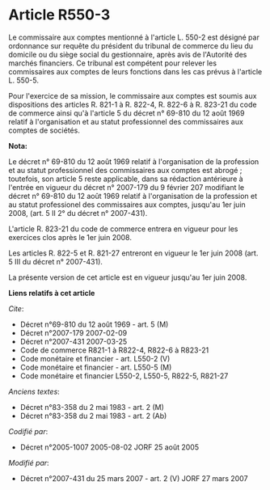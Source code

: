# Article R550-3

Le commissaire aux comptes mentionné à l'article L. 550-2 est désigné par ordonnance sur requête du président du tribunal de
commerce du lieu du domicile ou du siège social du gestionnaire, après avis de l'Autorité des marchés financiers. Ce tribunal
est compétent pour relever les commissaires aux comptes de leurs fonctions dans les cas prévus à l'article L. 550-5.

Pour l'exercice de sa mission, le commissaire aux comptes est soumis aux dispositions des articles R. 821-1 à R. 822-4, R.
822-6 à R. 823-21 du code de commerce ainsi qu'à l'article 5 du décret n° 69-810 du 12 août 1969 relatif à l'organisation et
au statut professionnel des commissaires aux comptes de sociétés.

**Nota:**

Le décret n° 69-810 du 12 août 1969 relatif à l'organisation de la profession et au statut professionnel des commissaires aux
comptes est abrogé ; toutefois, son article 5 reste applicable, dans sa rédaction antérieure à l'entrée en vigueur du décret
n° 2007-179 du 9 février 207 modifiant le décret n° 69-810 du 12 août 1969 relatif à l'organisation de la profession et au
statut professionel des commissaires aux comptes, jusqu'au 1er juin 2008, (art. 5 II 2° du décret n° 2007-431).

L'article R. 823-21 du code de commerce entrera en vigueur pour les exercices clos après le 1er juin 2008.

Les articles R. 822-5 et R. 821-27 entreront en vigueur le 1er juin 2008 (art. 5 III du décret n° 2007-431).

La présente version de cet article est en vigueur jusqu'au 1er juin 2008.

**Liens relatifs à cet article**

_Cite_:

  - Décret n°69-810 du 12 août 1969 - art. 5 (M)
  - Décret n°2007-179 2007-02-09
  - Décret n°2007-431 2007-03-25
  - Code de commerce R821-1 à R822-4, R822-6 à R823-21
  - Code monétaire et financier - art. L550-2 (V)
  - Code monétaire et financier - art. L550-5 (M)
  - Code monétaire et financier L550-2, L550-5, R822-5, R821-27

_Anciens textes_:

  - Décret n°83-358 du 2 mai 1983 - art. 2 (M)
  - Décret n°83-358 du 2 mai 1983 - art. 2 (Ab)

_Codifié par_:

  - Décret n°2005-1007 2005-08-02 JORF 25 août 2005

_Modifié par_:

  - Décret n°2007-431 du 25 mars 2007 - art. 2 (V) JORF 27 mars 2007
